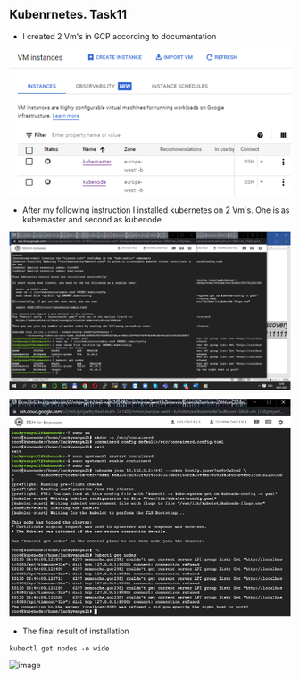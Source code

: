 Kubenrnetes. Task11 
----------------------------------------------
- I created 2 Vm's in GCP according to documentation

![image](img/4.png)

- After my following instruction I installed kubernetes on 2 Vm's. One is as kubemaster and second as kubenode

![image](img/1.png)

![image](img/2.png)

- The final result of installation


```
kubectl get nodes -o wide

```

![image](image/3.png)

